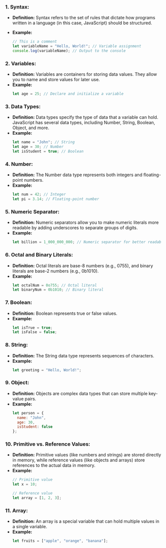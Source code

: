 ### 1. **Syntax:**
   - **Definition:** Syntax refers to the set of rules that dictate how programs written in a language (in this case, JavaScript) should be structured.
   - **Example:**
     
     ```javascript
     // This is a comment
     let variableName = "Hello, World!"; // Variable assignment
     console.log(variableName); // Output to the console
     ```

### 2. **Variables:**
   - **Definition:** Variables are containers for storing data values. They allow you to name and store values for later use.
   - **Example:**
     ```javascript
     let age = 25; // Declare and initialize a variable
     ```

### 3. **Data Types:**
   - **Definition:** Data types specify the type of data that a variable can hold. JavaScript has several data types, including Number, String, Boolean, Object, and more.
   - **Example:**
     ```javascript
     let name = "John"; // String
     let age = 30; // Number
     let isStudent = true; // Boolean
     ```

### 4. **Number:**
   - **Definition:** The Number data type represents both integers and floating-point numbers.
   - **Example:**
     ```javascript
     let num = 42; // Integer
     let pi = 3.14; // Floating-point number
     ```

### 5. **Numeric Separator:**
   - **Definition:** Numeric separators allow you to make numeric literals more readable by adding underscores to separate groups of digits.
   - **Example:**
     ```javascript
     let billion = 1_000_000_000; // Numeric separator for better readability
     ```

### 6. **Octal and Binary Literals:**
   - **Definition:** Octal literals are base-8 numbers (e.g., 0755), and binary literals are base-2 numbers (e.g., 0b1010).
   - **Example:**
     ```javascript
     let octalNum = 0o755; // Octal literal
     let binaryNum = 0b1010; // Binary literal
     ```

### 7. **Boolean:**
   - **Definition:** Boolean represents true or false values.
   - **Example:**
     ```javascript
     let isTrue = true;
     let isFalse = false;
     ```

### 8. **String:**
   - **Definition:** The String data type represents sequences of characters.
   - **Example:**
     ```javascript
     let greeting = "Hello, World!";
     ```

### 9. **Object:**
   - **Definition:** Objects are complex data types that can store multiple key-value pairs.
   - **Example:**
     ```javascript
     let person = {
       name: "John",
       age: 30,
       isStudent: false
     };
     ```

### 10. **Primitive vs. Reference Values:**
   - **Definition:** Primitive values (like numbers and strings) are stored directly in memory, while reference values (like objects and arrays) store references to the actual data in memory.
   - **Example:**
     ```javascript
     // Primitive value
     let x = 10;
     
     // Reference value
     let array = [1, 2, 3];
     ```

### 11. **Array:**
   - **Definition:** An array is a special variable that can hold multiple values in a single variable.
   - **Example:**
     ```javascript
     let fruits = ["apple", "orange", "banana"];
     ```
